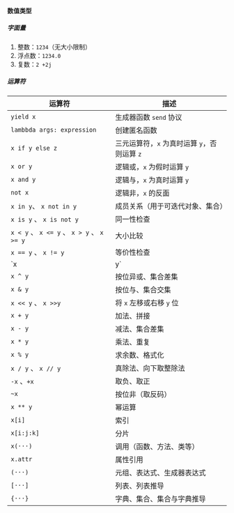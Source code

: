 #### 数值类型

##### 字面量

1. 整数：`1234`（无大小限制）
2. 浮点数：`1234.0`
3. 复数：`2 +2j `

##### 运算符

| 运算符                                     | 描述                                         |
| ------------------------------------------ | -------------------------------------------- |
| `yield x`                                  | 生成器函数 `send` 协议                       |
| `lambbda args: expression`                 | 创建匿名函数                                 |
| `x if y else z`                            | 三元运算符，`x` 为真时运算 `y`，否则运算 `z` |
| `x or y`                                   | 逻辑或，`x` 为假时运算 `y`                   |
| `x and y`                                  | 逻辑与，`x` 为真时运算 `y`                   |
| `not x`                                    | 逻辑非，`x` 的反面                           |
| `x in y`、 `x not in y`                    | 成员关系（用于可迭代对象、集合）             |
| `x is y` 、 `x is not y`                   | 同一性检查                                   |
| `x < y` 、 `x <= y` 、 `x > y` 、 `x >= y` | 大小比较                                     |
| `x == y` 、 `x != y`                       | 等价性检查                                   |
| `x | y`                                    | 按位或、集合并集                             |
| `x ^ y`                                    | 按位异或、集合差集                           |
| `x & y`                                    | 按位与、集合交集                             |
| `x << y` 、 `x >>y`                        | 将 `x` 左移或右移 `y` 位                     |
| `x + y`                                    | 加法、拼接                                   |
| `x - y`                                    | 减法、集合差集                               |
| `x * y`                                    | 乘法、重复                                   |
| `x % y`                                    | 求余数、格式化                               |
| `x / y` 、 `x // y`                        | 真除法、向下取整除法                         |
| `-x` 、`+x`                                | 取负、取正                                   |
| `~x`                                       | 按位非（取反码）                             |
| `x ** y`                                   | 幂运算                                       |
| `x[i]`                                     | 索引                                         |
| `x[i:j:k]`                                 | 分片                                         |
| `x(···)`                                   | 调用（函数、方法、类等）                     |
| `x.attr`                                   | 属性引用                                     |
| `(···)`                                    | 元组、表达式、生成器表达式                   |
| `[···]`                                    | 列表、列表推导                               |
| `{···}`                                    | 字典、集合、集合与字典推导                   |

